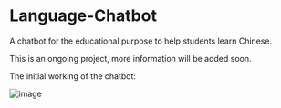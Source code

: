 # Language-Chatbot
A chatbot for the educational purpose to help students learn Chinese.

This is an ongoing project, more information will be added soon. 

The initial working of the chatbot:

![image](https://user-images.githubusercontent.com/89634505/185614590-9edba2af-a2ab-4a53-9262-2c8071afbae4.png)

